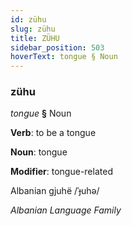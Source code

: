 ```yaml
---
id: zühu
slug: zühu
title: ZÜHU
sidebar_position: 503
hoverText: tongue § Noun
---
```


### zühu

*tongue* **§** Noun

**Verb**: to be a tongue

**Noun**: tongue

**Modifier**: tongue-related

Albanian gjuhë /ˈɟuhə/

*Albanian Language Family*